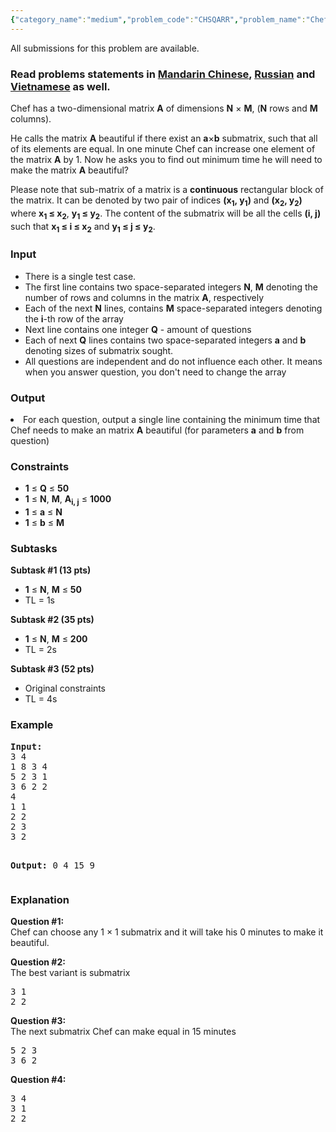 ```yaml
---
{"category_name":"medium","problem_code":"CHSQARR","problem_name":"Chef and Rectangle Array","languages_supported":{"0":"ADA","1":"ASM","2":"BASH","3":"BF","4":"C","5":"C99 strict","6":"CAML","7":"CLOJ","8":"CLPS","9":"CPP 4.3.2","10":"CPP 4.9.2","11":"CPP14","12":"CS2","13":"D","14":"ERL","15":"FORT","16":"FS","17":"GO","18":"HASK","19":"ICK","20":"ICON","21":"JAVA","22":"JS","23":"LISP clisp","24":"LISP sbcl","25":"LUA","26":"NEM","27":"NICE","28":"NODEJS","29":"PAS fpc","30":"PAS gpc","31":"PERL","32":"PERL6","33":"PHP","34":"PIKE","35":"PRLG","36":"PYPY","37":"PYTH","38":"PYTH 3.4","39":"RUBY","40":"SCALA","41":"SCM chicken","42":"SCM guile","43":"SCM qobi","44":"ST","45":"TCL","46":"TEXT","47":"WSPC"},"max_timelimit":"1 - 4","source_sizelimit":50000,"problem_author":"antoniuk1","problem_tester":"iscsi","date_added":"22-07-2015","tags":{"0":"antoniuk1","1":"dynamic","2":"june16","3":"medium","4":"partial"},"editorial_url":"http://discuss.codechef.com/problems/CHSQARR","time":{"view_start_date":1465983000,"submit_start_date":1465983000,"visible_start_date":1465983000,"end_date":1735669800},"layout":"problem"}
---
```

<span class="solution-visible-txt">All submissions for this problem are available.</span><h3> Read problems statements in <a target="_blank" href="http://www.codechef.com/download/translated/JUNE16/mandarin/CHSQARR.pdf">Mandarin Chinese</a>, <a target="_blank" href="http://www.codechef.com/download/translated/JUNE16/russian/CHSQARR.pdf">Russian</a> and <a target="_blank" href="http://www.codechef.com/download/translated/JUNE16/vietnamese/CHSQARR.pdf">Vietnamese</a> as well.</h3>
<p>Chef has a two-dimensional matrix <b>A</b> of dimensions <b>N</b> × <b>M</b>, (<b>N</b> rows and <b>M</b> columns). </p>
<p>He calls the matrix <b>A</b> beautiful if there exist an <b>a</b>×<b>b</b> submatrix, such that all of its elements are equal. In one minute Chef can increase one element of the matrix <b>A</b> by 1. Now he asks you to find out minimum time he will need to make the matrix <b>A</b> beautiful?</p>

<p>Please note that sub-matrix of a matrix is a <b>continuous</b> rectangular block of the matrix. It can be denoted by two pair of indices <b>(x<sub>1</sub>, y<sub>1</sub>)</b> and <b>(x<sub>2</sub>, y<sub>2</sub>)</b> where <b>x<sub>1</sub> ≤ x<sub>2</sub></b>, <b>y<sub>1</sub> ≤ y<sub>2</sub></b>. The content of the submatrix will be all the cells <b>(i, j)</b> such that <b>x<sub>1</sub> ≤ i ≤ x<sub>2</sub></b> and <b>y<sub>1</sub> ≤ j ≤ y<sub>2</sub></b>.
</p>
<h3>Input</h3>
<ul>
<li>There is a single test case.</li>
<li>The first line contains two space-separated integers <b>N</b>, <b>M</b> denoting the number of rows and columns in the matrix <b>A</b>, respectively</li>
<li>Each of the next <b>N</b> lines, contains <b>M</b> space-separated integers denoting the <b>i</b>-th row of the array</li>
<li>Next line contains one integer <b>Q</b> - amount of questions</li>
<li>Each of next <b>Q</b> lines contains two space-separated integers <b>a</b> and <b>b</b> denoting sizes of submatrix sought.</li>
<li>All questions are independent and do not influence each other. It means when you answer question, you don't need to change the array</li>
</ul>
<h3>Output</h3>
<li>For each question, output a single line containing the minimum time that Chef needs to make an matrix <b>A</b> beautiful (for parameters <b>a</b> and <b>b</b> from question)</li>

<h3>Constraints</h3>
<ul>
<li><b>1</b> ≤ <b>Q</b> ≤ <b>50</b></li>
<li><b>1</b> ≤ <b>N</b>, <b>M</b>, <b>A<sub>i, j</sub></b> ≤ <b>1000</b></li>
<li><b>1</b> ≤ <b>a</b> ≤ <b>N</b></li>
<li><b>1</b> ≤ <b>b</b> ≤ <b>M</b></li>
</ul>
<h3>Subtasks</h3>
<p><b>Subtask #1 (13 pts)</b></p>
<ul>
<li><b>1</b> ≤ <b>N</b>, <b>M</b> ≤ <b>50</b></li>
<li>TL = 1s</li>
</ul>

<p><b>Subtask #2 (35 pts)</b></p>
<ul>
<li><b>1</b> ≤ <b>N</b>, <b>M</b> ≤ <b>200</b></li>
<li>TL = 2s</li>
</ul>

<p><b>Subtask #3 (52 pts)</b></p>
<ul>
<li>Original constraints</li>
<li>TL = 4s</li>
</ul>
<h3>Example</h3>
<pre><b>Input:</b>
3 4
1 8 3 4
5 2 3 1
3 6 2 2
4
1 1
2 2
2 3
3 2

<b>Output:</b>
0
4
15
9
</pre><h3>Explanation</h3>
<p><b>Question #1:</b><br />
Chef can choose any 1 × 1 submatrix and it will take his 0 minutes to make it beautiful.
</p>
<p><b>Question #2:</b><br />
The best variant is submatrix </p>
<pre>
3 1
2 2
</pre>
<p><b>Question #3:</b><br />
The next submatrix Chef can make equal in 15 minutes</p>
<pre>
5 2 3
3 6 2
</pre>
<p><b>Question #4:</b></p>
<pre>
3 4
3 1
2 2
</pre>
